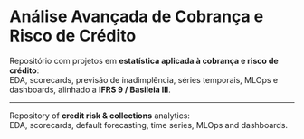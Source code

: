 # Análise Avançada de Cobrança e Risco de Crédito

Repositório com projetos em **estatística aplicada à cobrança e risco de crédito**:  
EDA, scorecards, previsão de inadimplência, séries temporais, MLOps e dashboards, alinhado a **IFRS 9 / Basileia III**.  

---

Repository of **credit risk & collections** analytics:  
EDA, scorecards, default forecasting, time series, MLOps and dashboards.
